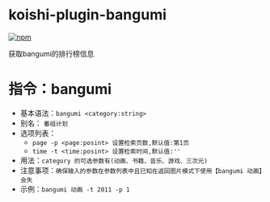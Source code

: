 # koishi-plugin-bangumi

[![npm](https://img.shields.io/npm/v/koishi-plugin-bangumi?style=flat-square)](https://www.npmjs.com/package/koishi-plugin-bangumi)

获取bangumi的排行榜信息

# 指令：bangumi

+ 基本语法：`bangumi <category:string>`
+ 别名： `番组计划`
+ 选项列表：
    + `page -p <page:posint> 设置检索页数,默认值:第1页 `
    + `time -t <time:posint> 设置检索时间,默认值:''`
+ 用法：`category 的可选参数有(动画、书籍、音乐、游戏、三次元)`
+ 注意事项：`确保输入的参数在参数列表中且已知在返回图片模式下使用【bangumi 动画】会失`
+ 示例：`bangumi 动画 -t 2011 -p 1`
